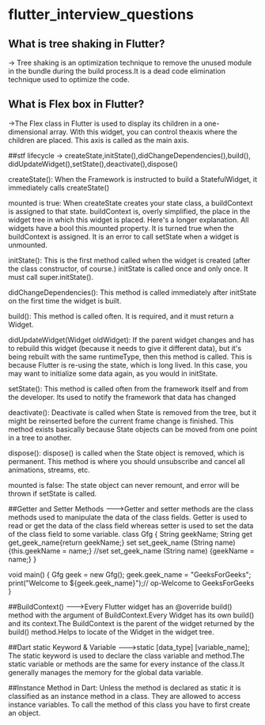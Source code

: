 # flutter_interview_questions

## What is tree shaking in Flutter?
-> Tree shaking is an optimization technique to remove the unused module in 
the bundle during the build process.It is a dead code elimination technique used 
to optimize the code.

<h2>What is Flex box in Flutter?</h2>
->The Flex class in Flutter is used to display its children in a one-dimensional 
array. With this widget, you can control theaxis where the children are placed. 
This axis is called as the main axis.

##stf lifecycle -> createState,initState(),didChangeDependencies(),build(),
didUpdateWidget(),setState(),deactivate(),dispose()

createState(): When the Framework is instructed to build a StatefulWidget, it 
immediately calls createState()

mounted is true: When createState creates your state class, a buildContext is 
assigned to that state. buildContext is, overly simplified, the place in the 
widget tree in which this widget is placed. Here's a longer explanation. All 
widgets have a bool this.mounted property. It is turned true when the buildContext 
is assigned. It is an error to call setState when a widget is unmounted.

initState(): This is the first method called when the widget is created (after the 
class constructor, of course.) initState is called once and only once. It must call 
super.initState().

didChangeDependencies(): This method is called immediately after initState on the 
first time the widget is built.

build(): This method is called often. It is required, and it must return a Widget.

didUpdateWidget(Widget oldWidget): If the parent widget changes and has to rebuild 
this widget (because it needs to give it different data), but it's being rebuilt with 
the same runtimeType, then this method is called. This is because Flutter is re-using 
the state, which is long lived. In this case, you may want to initialize some data again, 
as you would in initState.

setState(): This method is called often from the framework itself and from the developer. 
Its used to notify the framework that data has changed

deactivate(): Deactivate is called when State is removed from the tree, but it might be 
reinserted before the current frame change is finished. This method exists basically because 
State objects can be moved from one point in a tree to another.

dispose(): dispose() is called when the State object is removed, which is permanent. 
This method is where you should unsubscribe and cancel all animations, streams, etc.

mounted is false: The state object can never remount, and error will be thrown 
if setState is called.


##Getter and Setter Methods --->Getter and setter methods are the class methods used to 
manipulate the data of the class fields. Getter is used to read or get the data of 
the class field whereas setter is used to set the data of the class field to some 
variable.
class Gfg {
String geekName;
String get get_geek_name{return geekName;}
set set_geek_name (String name) {this.geekName = name;}
//set set_geek_name (String name) {geekName = name;}
}

void main()
{
Gfg geek = new Gfg();
geek.geek_name = "GeeksForGeeks";
print("Welcome to ${geek.geek_name}");// op-Welcome to GeeksForGeeks
}

##BuildContext() --->Every Flutter widget has an @override build() method with the argument 
of BuildContext.Every Widget has its own build() and its context.The BuildContext is the 
parent of the widget returned by the build() method.Helps to locate of the Widget 
in the widget tree.

##Dart static Keyword & Variable --->static [data_type] [variable_name];
The static keyword is used to declare the class variable and method.The static variable 
or methods are the same for every instance of the class.It generally manages the memory 
for the global data variable.

##Instance Method in Dart:
Unless the method is declared as static it is classified as an instance method in a 
class. They are allowed to access instance variables. 
To call the method of this class you have to first create an object.
